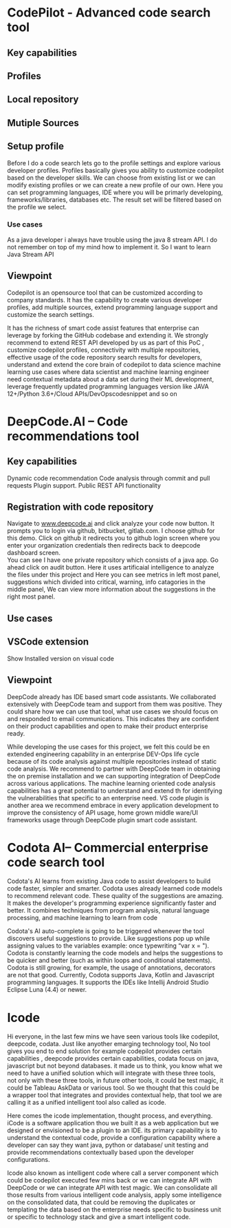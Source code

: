 # CodePilot  - Advanced code search tool
## Key capabilities
## Profiles
## Local repository
## Mutiple Sources
## Setup profile

Before I do a code search lets go to the profile settings and explore various developer profiles. Profiles basically gives you ability to customize codepilot based on the developer skills. We can choose from existing list or we can modify existing profiles or we can create a new profile of our own. Here you can set programming languages, IDE where you will be primarly developing, frameworks/libraries, databases etc. The result set will be filtered based on the profile we select.
### Use cases
As a java developer i always have trouble using the java 8 stream API. I do not remember on top of my mind how to implement it.  So I want to learn Java Stream API
## Viewpoint

Codepilot is an opensource tool that can be customized according to company standards. It has the capability to create various developer profiles, add multiple sources, extend programming language support and customize the search settings.

It has the richness of smart code assist features that enterprise can leverage by forking the GitHub codebase and extending it. We strongly recommend to extend REST API developed by us as part of this PoC , customize codepilot profiles, connectivity with multiple repositories, effective usage of the code repository search results for developers, understand and extend the core brain of codepilot to data science machine learning use cases where data scientist and machine learning engineer need contextual metadata about a data set during their ML development, leverage frequently updated programming languages version like JAVA 12+/Python 3.6+/Cloud APIs/DevOpscodesnippet and so on

# DeepCode.AI – Code recommendations tool
## Key capabilities
Dynamic code recommendation
Code analysis through commit and pull requests
Plugin support.
Public REST API functionality 
## Registration with code repository
Navigate to www.deepcode.ai and click analyze your code now button. It prompts you to login via github, bitbucket, gitlab.com. I choose github for this demo. Click on github it redirects you to github login screen where you enter your organization credentials then redirects back to deepcode dashboard screen.  
You can see I have one private repository which consists of a java app. Go ahead click on audit button. Here it uses artificaial intelligence to analyze the files under this project and Here you can see metrics in left most panel, suggestions which divided into critical, warning, info catagories in the middle panel, We can view more information about the suggestions in the right most panel.

## Use cases
## VSCode extension
Show Installed version on visual code
## Viewpoint

DeepCode already has IDE based smart code assistants. We collaborated extensively with DeepCode team and support from them was positive. They could share how we can use that tool, what use cases we should focus on and responded to email communications. This indicates they are confident on their product capabilities and open to make their product enterprise ready.

While developing the use cases for this project, we felt this could be en extended engineering capability in an enterprise DEV-Ops life cycle because of its code analysis against multiple repositories instead of static code analysis. We recommend to partner with DeepCode team in obtaining the on premise installation and we can supporting integration of DeepCode across various applications. The machine learning oriented code analysis capabilities has a great potential to understand and extend th for identifying the vulnerabilities that specific to an enterprise need. VS code plugin is another area we recommend embrace in every application development to improve the consistency of API usage, home grown middle ware/UI frameworks usage through DeepCode plugin smart code assistant.

# Codota AI– Commercial enterprise code search tool 
Codota's AI learns from existing Java code to assist developers to build code faster, simpler and smarter. Codota uses already learned code models to recommend relevant code. These quality of the suggestions are amazing. It makes the developer's programming experience significantly faster and better. It combines techniques from program analysis, natural language processing, and machine learning to learn from code

Codota's AI auto-complete is going to be triggered whenever the tool discovers useful suggestions to provide. Like suggestions pop up while assigning values to the variables example: once typewriting “var x = "). Codota is constantly learning the code models and helps the suggestions to be quicker and better (such as within loops and conditional statements).
Codota is still growing, for example, the usage of annotations, decorators are not that good.
Currently, Codota supports Java, Kotlin and Javascript programming languages. It supports the IDEs like Intellij Android Studio Eclipse Luna (4.4) or newer.

# Icode 
Hi everyone, in the last few mins we have seen various tools like codepilot, deepcode, codata. Just like anyother emarging technology tool, No tool gives you end to end solution for example codepilot provides certain capabilities , deepcode provides certain capabilities, codata focus on java, javascript but not beyond databases. it made us to think, you know what we need to have a unified solution which will integrate with these three tools, not only with these three tools, in future other tools, it could be test magic, it could be Tableau AskData or various tool. So we thought that this could be a wrapper tool that integrates and provides contextual help, that tool we are calling it as a unified intelligent tool also called as icode. 

Here comes the icode implementation, thought process, and everything. iCode is a software application thou we built it as a web application but we designed or envisioned to be a plugin to an IDE. its primary capability is to understand the contextual code, provide a configuration capability where a developer can say they want java, python or database/ unit testing and provide recommendations contextually based upon the developer configurations. 

Icode also known as intelligent code where call a server component which could be codepilot executed few mins back or we can integrate API with DeepCode or we can integrate API with test magic. We can consolidate all those results from various intelligent code analysis, apply some intelligence on the consolidated data, that could be removing the duplicates or templating the data based on the enterprise needs specific to business unit or specific to technology stack and give a smart intelligent code.
